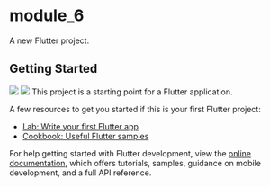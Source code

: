 # module_6

A new Flutter project.

## Getting Started
![](../../AppData/Local/Temp/377887385_749408673612310_1478933534763535725_n.jpg)
![](../../AppData/Local/Temp/378191757_832454355224078_6815542537991159043_n.jpg)
This project is a starting point for a Flutter application.

A few resources to get you started if this is your first Flutter project:

- [Lab: Write your first Flutter app](https://docs.flutter.dev/get-started/codelab)
- [Cookbook: Useful Flutter samples](https://docs.flutter.dev/cookbook)

For help getting started with Flutter development, view the
[online documentation](https://docs.flutter.dev/), which offers tutorials,
samples, guidance on mobile development, and a full API reference.
